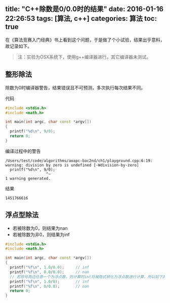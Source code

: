 title: "C++除数是0/0.0时的结果"
date: 2016-01-16 22:26:53
tags: [算法, c++]
categories: 算法
toc: true
---

在《算法竞赛入门经典》书上看到这个问题，于是做了个小试验，结果出乎意料，故记录如下。

<!--more-->

> 注：实验为OSX系统下，使用g++编译器进行。其它编译器未测试。

## 整形除法
除数为0时编译器警告，结果错误且不可预测，多次执行每次结果不同。

代码
```cpp
#include <stdio.h>
#include <math.h>

int main(int argc, char const *argv[])
{
  printf("%d\n", 9/0);
  return 0;
}
```
编译过程中的警告
```
/Users/test/code/algorithms/aoapc-bac2nd/ch1/playground.cpp:6:19: warning: division by zero is undefined [-Wdivision-by-zero]
  printf("%d\n", 9/0);
                  ^~
1 warning generated.
```
结果
```
1451766616
```

## 浮点型除法
- 若被除数为0，则结果为nan
- 若被除数为非0，则结果为inf

```cpp
#include <stdio.h>
#include <math.h>

int main(int argc, char const *argv[])
{
  printf("%f\n", 1.0/0.0);     // inf
  printf("%f\n", 0.0/0.0);     // nan
  // 若除号两边任意一个为浮点数，则计算时int将被隐式转化为浮点数进行计算，所以如下两例同上面两个例子
  printf("%f\n", 1.0/0);       // inf
  printf("%f\n", 0/0.0);       // nan
  return 0;
}
```
